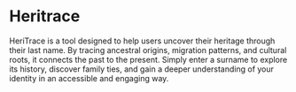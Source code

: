 # Heritrace
 HeriTrace is a tool designed to help users uncover their heritage through their last name. By tracing ancestral origins, migration patterns, and cultural roots, it connects the past to the present. Simply enter a surname to explore its history, discover family ties, and gain a deeper understanding of your identity in an accessible and engaging way.








